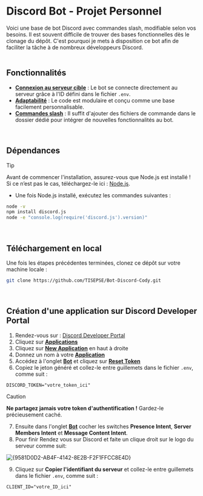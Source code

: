 # Discord Bot - Projet Personnel

Voici une base de bot Discord avec commandes slash, modifiable selon vos besoins. Il est souvent difficile de trouver des bases fonctionnelles dès le clonage du dépôt. C'est pourquoi je mets à disposition ce bot afin de faciliter la tâche à de nombreux développeurs Discord.  
<br>

## Fonctionnalités

- **<ins>Connexion au serveur cible</ins>** : Le bot se connecte directement au serveur grâce à l'ID défini dans le fichier `.env`.  
- **<ins>Adaptabilité</ins>** : Le code est modulaire et conçu comme une base facilement personnalisable.  
- **<ins>Commandes slash</ins>** : Il suffit d'ajouter des fichiers de commande dans le dossier dédié pour intégrer de nouvelles fonctionnalités au bot.
<br>

## Dépendances  

> [!TIP]  
> Avant de commencer l'installation, assurez-vous que Node.js est installé !  
> Si ce n’est pas le cas, téléchargez-le ici : [Node.js](https://nodejs.org/).  

- Une fois Node.js installé, exécutez les commandes suivantes :  

```bash
node -v
npm install discord.js
node -e "console.log(require('discord.js').version)"
```
<br>

## Téléchargement en local  

Une fois les étapes précédentes terminées, clonez ce dépôt sur votre machine locale :  

```bash
git clone https://github.com/TISEPSE/Bot-Discord-Cody.git
```
<br>

## Création d'une application sur Discord Developer Portal  

1. Rendez-vous sur : [Discord Developer Portal](https://discord.com/developers/docs/intro)  
2. Cliquez sur <ins>**Applications**</ins>  
3. Cliquez sur <ins>**New Application**</ins> en haut à droite  
4. Donnez un nom à votre <ins>**Application**</ins>  
5. Accédez à l'onglet <ins>**Bot**</ins> et cliquez sur <ins>**Reset Token**</ins>  
6. Copiez le jeton généré et collez-le entre guillemets dans le fichier `.env`, comme suit :

```env
DISCORD_TOKEN="votre_token_ici"
```

> [!CAUTION]  
> **Ne partagez jamais votre token d'authentification !** Gardez-le précieusement caché.

7. Ensuite dans l'onglet <ins>**Bot**</ins> cocher les switches **Presence Intent**, **Server Members Intent** et **Message Content Intent**.
8. Pour finir Rendez vous sur Discord et faite un clique droit sur le logo du serveur comme suit:

![{9581D0D2-AB4F-4142-8E2B-F2F1FFCC8E4D}](https://github.com/user-attachments/assets/4dfe424e-c991-4549-9e78-90859aee3d95)

9. Cliquez sur **Copier l'identifiant du serveur** et collez-le entre guillemets dans le fichier `.env`, comme suit :

```env
CLIENT_ID="votre_ID_ici"
```
